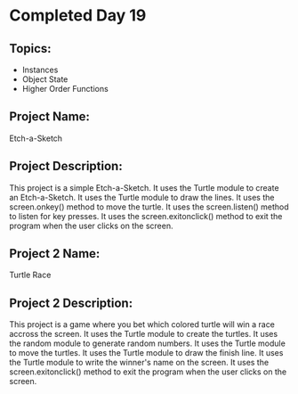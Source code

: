# Completed Day 19

## Topics:
- Instances
- Object State
- Higher Order Functions

## Project Name:
Etch-a-Sketch

## Project Description:
This project is a simple Etch-a-Sketch. It uses the Turtle module to create an Etch-a-Sketch. It uses the Turtle module to draw the lines. It uses the screen.onkey() method to move the turtle. It uses the screen.listen() method to listen for key presses. It uses the screen.exitonclick() method to exit the program when the user clicks on the screen.

## Project 2 Name:
Turtle Race

## Project 2 Description:
This project is a game where you bet which colored turtle will win a race accross the screen. It uses the Turtle module to create the turtles. It uses the random module to generate random numbers. It uses the Turtle module to move the turtles. It uses the Turtle module to draw the finish line. It uses the Turtle module to write the winner's name on the screen. It uses the screen.exitonclick() method to exit the program when the user clicks on the screen.